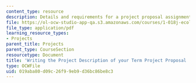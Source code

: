 ```yaml
---
content_type: resource
description: Details and requirements for a project proposal assignment.
file: https://ol-ocw-studio-app-qa.s3.amazonaws.com/courses/1-018j-ecology-i-the-earth-system-fall-2009/019aba80d09c26f99eb9d36bc86be8c3_MIT1_018JF09_Proj_Desc.pdf
file_type: application/pdf
learning_resource_types:
- Projects
parent_title: Projects
parent_type: CourseSection
resourcetype: Document
title: 'Writing the Project Description of your Term Project Proposal '
type: OCWFile
uid: 019aba80-d09c-26f9-9eb9-d36bc86be8c3
---
```

